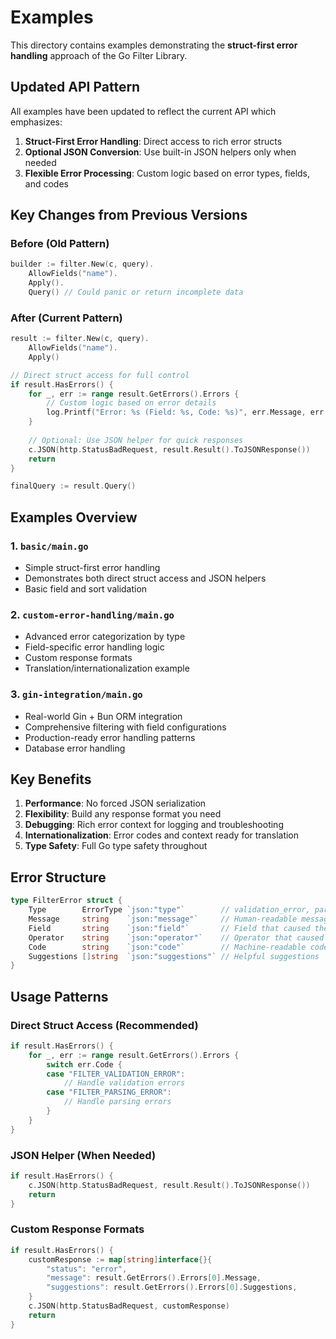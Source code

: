# Examples

This directory contains examples demonstrating the **struct-first error handling** approach of the Go Filter Library.

## Updated API Pattern

All examples have been updated to reflect the current API which emphasizes:

1. **Struct-First Error Handling**: Direct access to rich error structs
2. **Optional JSON Conversion**: Use built-in JSON helpers only when needed
3. **Flexible Error Processing**: Custom logic based on error types, fields, and codes

## Key Changes from Previous Versions

### Before (Old Pattern)
```go
builder := filter.New(c, query).
    AllowFields("name").
    Apply().
    Query() // Could panic or return incomplete data
```

### After (Current Pattern)
```go
result := filter.New(c, query).
    AllowFields("name").
    Apply()

// Direct struct access for full control
if result.HasErrors() {
    for _, err := range result.GetErrors().Errors {
        // Custom logic based on error details
        log.Printf("Error: %s (Field: %s, Code: %s)", err.Message, err.Field, err.Code)
    }
    
    // Optional: Use JSON helper for quick responses
    c.JSON(http.StatusBadRequest, result.Result().ToJSONResponse())
    return
}

finalQuery := result.Query()
```

## Examples Overview

### 1. `basic/main.go`
- Simple struct-first error handling
- Demonstrates both direct struct access and JSON helpers
- Basic field and sort validation

### 2. `custom-error-handling/main.go`
- Advanced error categorization by type
- Field-specific error handling logic
- Custom response formats
- Translation/internationalization example

### 3. `gin-integration/main.go`
- Real-world Gin + Bun ORM integration
- Comprehensive filtering with field configurations
- Production-ready error handling patterns
- Database error handling

## Key Benefits

1. **Performance**: No forced JSON serialization
2. **Flexibility**: Build any response format you need
3. **Debugging**: Rich error context for logging and troubleshooting
4. **Internationalization**: Error codes and context ready for translation
5. **Type Safety**: Full Go type safety throughout

## Error Structure

```go
type FilterError struct {
    Type        ErrorType `json:"type"`        // validation_error, parsing_error, etc.
    Message     string    `json:"message"`     // Human-readable message
    Field       string    `json:"field"`       // Field that caused the error
    Operator    string    `json:"operator"`    // Operator that caused the error
    Code        string    `json:"code"`        // Machine-readable code
    Suggestions []string  `json:"suggestions"` // Helpful suggestions
}
```

## Usage Patterns

### Direct Struct Access (Recommended)
```go
if result.HasErrors() {
    for _, err := range result.GetErrors().Errors {
        switch err.Code {
        case "FILTER_VALIDATION_ERROR":
            // Handle validation errors
        case "FILTER_PARSING_ERROR":
            // Handle parsing errors
        }
    }
}
```

### JSON Helper (When Needed)
```go
if result.HasErrors() {
    c.JSON(http.StatusBadRequest, result.Result().ToJSONResponse())
    return
}
```

### Custom Response Formats
```go
if result.HasErrors() {
    customResponse := map[string]interface{}{
        "status": "error",
        "message": result.GetErrors().Errors[0].Message,
        "suggestions": result.GetErrors().Errors[0].Suggestions,
    }
    c.JSON(http.StatusBadRequest, customResponse)
    return
}
```
